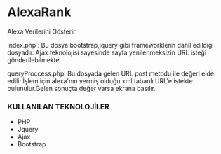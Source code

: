# AlexaRank
Alexa Verilerini Gösterir

<p>
index.php : Bu dosya bootstrap,jquery  gibi frameworklerin dahil edildiği dosyadır.
Ajax teknolojisi sayesinde  sayfa yenilenmeksizin URL isteği gönderilebilmekte.

queryProccess.php: Bu dosyada gelen URL  post metodu ile değeri elde edilir.İşlem için alexa'nın vermiş olduğu xml tabanlı URL'e 
istekte bulunulur.Gelen sonuçta değer varsa ekrana basılır.
<p/>

<h3>KULLANILAN TEKNOLOJİLER</h3>
<ul>
  <li>PHP</li>
  <li>Jquery</li>
  <li>Ajax</li>
  <li>Bootstrap</li>
  </ul>
